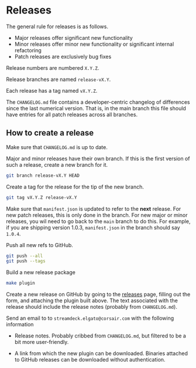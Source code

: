 # Releases

The general rule for releases is as follows.

- Major releases offer significant new functionality
- Minor releases offer minor new functionality or significant internal
  refactoring
- Patch releases are exclusively bug fixes

Release numbers are numbered `X.Y.Z`.

Release branches are named `release-vX.Y`.

Each release has a tag named `vX.Y.Z`.

The `CHANGELOG.md` file contains a developer-centric changelog of differences
since the last numerical version. That is, in the main branch this file should
have entries for all patch releases across all branches.

## How to create a release

Make sure that `CHANGELOG.md` is up to date.

Major and minor releases have their own branch. If this is the first version of
such a release, create a new branch for it.

```sh
git branch release-vX.Y HEAD
```

Create a tag for the release for the tip of the new branch.

```sh
git tag vX.Y.Z release-vX.Y
```

Make sure that `manifest.json` is updated to refer to the **next** release. For
new patch releases, this is only done in the branch. For new major or minor
releases, you wil need to go back to the `main` branch to do this. For example,
if you are shipping version 1.0.3, `manifest.json` in the branch should say
`1.0.4`.

Push all new refs to GitHub.

```sh
git push --all
git push --tags
```

Build a new release package

```sh
make plugin
```

Create a new release on GitHub by going to the
[releases](https://github.com/pgriess/streamdeck-workrooms/releases/) page,
filling out the form, and attaching the plugin built above. The text associated
with the release should include the release notes (probably from
`CHANGELOG.md`).

Send an email to to `streamdeck.elgato@corsair.com` with the following information

- Release notes. Probably cribbed from `CHANGELOG.md`, but filtered to be a
  bit more user-friendly.

- A link from which the new plugin can be downloaded. Binaries attached to
  GitHub releases can be downloaded without authentication.
